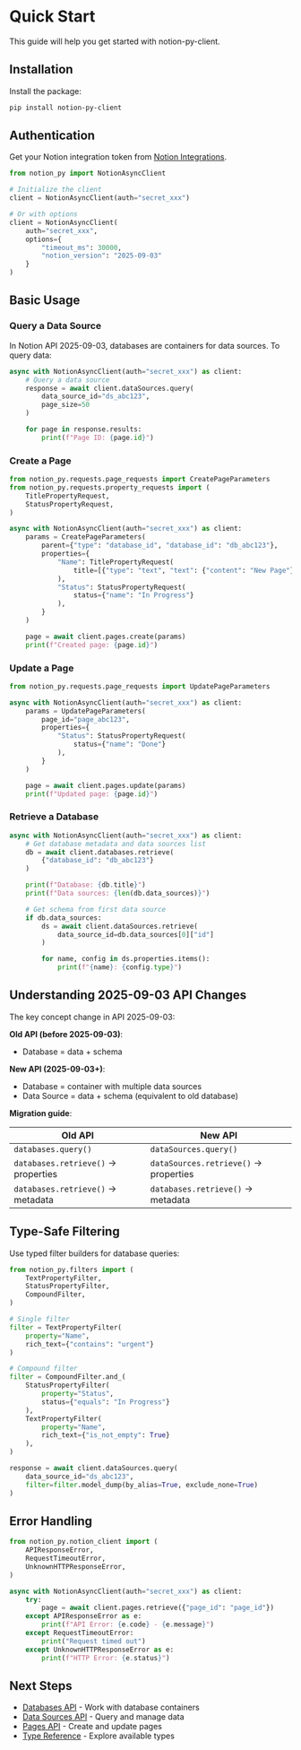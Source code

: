# Quick Start

This guide will help you get started with notion-py-client.

## Installation

Install the package:

```bash
pip install notion-py-client
```

## Authentication

Get your Notion integration token from [Notion Integrations](https://www.notion.so/my-integrations).

```python
from notion_py import NotionAsyncClient

# Initialize the client
client = NotionAsyncClient(auth="secret_xxx")

# Or with options
client = NotionAsyncClient(
    auth="secret_xxx",
    options={
        "timeout_ms": 30000,
        "notion_version": "2025-09-03"
    }
)
```

## Basic Usage

### Query a Data Source

In Notion API 2025-09-03, databases are containers for data sources. To query data:

```python
async with NotionAsyncClient(auth="secret_xxx") as client:
    # Query a data source
    response = await client.dataSources.query(
        data_source_id="ds_abc123",
        page_size=50
    )

    for page in response.results:
        print(f"Page ID: {page.id}")
```

### Create a Page

```python
from notion_py.requests.page_requests import CreatePageParameters
from notion_py.requests.property_requests import (
    TitlePropertyRequest,
    StatusPropertyRequest,
)

async with NotionAsyncClient(auth="secret_xxx") as client:
    params = CreatePageParameters(
        parent={"type": "database_id", "database_id": "db_abc123"},
        properties={
            "Name": TitlePropertyRequest(
                title=[{"type": "text", "text": {"content": "New Page"}}]
            ),
            "Status": StatusPropertyRequest(
                status={"name": "In Progress"}
            ),
        }
    )

    page = await client.pages.create(params)
    print(f"Created page: {page.id}")
```

### Update a Page

```python
from notion_py.requests.page_requests import UpdatePageParameters

async with NotionAsyncClient(auth="secret_xxx") as client:
    params = UpdatePageParameters(
        page_id="page_abc123",
        properties={
            "Status": StatusPropertyRequest(
                status={"name": "Done"}
            ),
        }
    )

    page = await client.pages.update(params)
    print(f"Updated page: {page.id}")
```

### Retrieve a Database

```python
async with NotionAsyncClient(auth="secret_xxx") as client:
    # Get database metadata and data sources list
    db = await client.databases.retrieve(
        {"database_id": "db_abc123"}
    )

    print(f"Database: {db.title}")
    print(f"Data sources: {len(db.data_sources)}")

    # Get schema from first data source
    if db.data_sources:
        ds = await client.dataSources.retrieve(
            data_source_id=db.data_sources[0]["id"]
        )

        for name, config in ds.properties.items():
            print(f"{name}: {config.type}")
```

## Understanding 2025-09-03 API Changes

The key concept change in API 2025-09-03:

**Old API (before 2025-09-03)**:

- Database = data + schema

**New API (2025-09-03+)**:

- Database = container with multiple data sources
- Data Source = data + schema (equivalent to old database)

**Migration guide**:

| Old API                             | New API                               |
| ----------------------------------- | ------------------------------------- |
| `databases.query()`                 | `dataSources.query()`                 |
| `databases.retrieve()` → properties | `dataSources.retrieve()` → properties |
| `databases.retrieve()` → metadata   | `databases.retrieve()` → metadata     |

## Type-Safe Filtering

Use typed filter builders for database queries:

```python
from notion_py.filters import (
    TextPropertyFilter,
    StatusPropertyFilter,
    CompoundFilter,
)

# Single filter
filter = TextPropertyFilter(
    property="Name",
    rich_text={"contains": "urgent"}
)

# Compound filter
filter = CompoundFilter.and_(
    StatusPropertyFilter(
        property="Status",
        status={"equals": "In Progress"}
    ),
    TextPropertyFilter(
        property="Name",
        rich_text={"is_not_empty": True}
    ),
)

response = await client.dataSources.query(
    data_source_id="ds_abc123",
    filter=filter.model_dump(by_alias=True, exclude_none=True)
)
```

## Error Handling

```python
from notion_py.notion_client import (
    APIResponseError,
    RequestTimeoutError,
    UnknownHTTPResponseError,
)

async with NotionAsyncClient(auth="secret_xxx") as client:
    try:
        page = await client.pages.retrieve({"page_id": "page_id"})
    except APIResponseError as e:
        print(f"API Error: {e.code} - {e.message}")
    except RequestTimeoutError:
        print("Request timed out")
    except UnknownHTTPResponseError as e:
        print(f"HTTP Error: {e.status}")
```

## Next Steps

- [Databases API](api/databases.md) - Work with database containers
- [Data Sources API](api/datasources.md) - Query and manage data
- [Pages API](api/pages.md) - Create and update pages
- [Type Reference](types/index.md) - Explore available types
